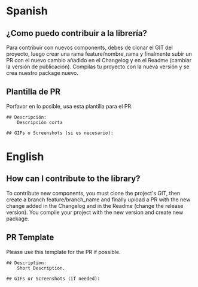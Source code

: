 # Spanish

## ¿Como puedo contribuir a la librería?
Para contribuir con nuevos components, debes de clonar el GIT del proyecto, luego crear una rama feature/nombre_rama
y finalmente subir un PR con el nuevo cambio añadido en el Changelog y en el Readme (cambiar la versión de publicación).
Compilas tu proyecto con la nueva versión y se crea nuestro package nuevo. 

## Plantilla de PR
Porfavor en lo posible, usa esta plantilla para el PR.

```
## Descripción:
    Descripción corta

## GIFs o Screenshots (si es necesario):

```

# English

## How can I contribute to the library?
To contribute new components, you must clone the project's GIT, then create a branch feature/branch_name
and finally upload a PR with the new change added in the Changelog and in the Readme (change the release version).
You compile your project with the new version and create new package.

## PR Template
Please use this template for the PR if possible.

```
## Description:
    Short Description.

## GIFs or Screenshots (if needed):

```
